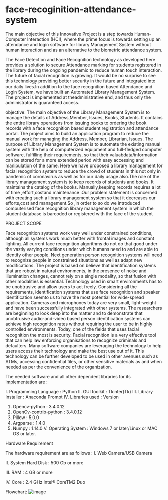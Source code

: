 # face-recoginition-attendance-system

The main objective of this Innovative Project is a step towards Human-Computer Interaction (HCI), where the prime focus is towards setting up an attendance and login software for library Management System without human interaction and as an alternative to the biometric attendance system.


The Face Detection and Face Recognition technology as developed here provides a solution to secure Attendance marking for students registered in the library during the ongoing pandemic to reduce human touch interaction. The future of facial recognition is growing. It would be no surprise to see this technology providing better security in the future and integrated into our daily lives.In addition to the face recognition based Attendance and Login System, we have built an Automated Library Management System. The project is implemented at theadministrative end, and thus only the administrator is guaranteed access.

objective:
The main objective of the Library Management System is to manage the details of Address,Member, Issues, Books, Students. It contains the entire library operations from issuing books to ordering the book records with a face recognition based student registration and attendance portal. The project aims to build an application program to reduce the manual work for managing the Address, Member, Librarian, Issues. The purpose of Library Management System is to automate the existing manual system with the help of computerized equipment and full-fledged computer software, fulfilling their requirements, so that their valuabdata/information can be stored for a more extended period with easy accessing and manipulation of the same. Here we have proposed a library management for facial recognition system to reduce the crowd of students in this not only in pandemic of coronavirus as well as for our daily usage also.The role of the library management system is to keep records of students and books. It maintains the catalog of the books. Manually,keeping records requires a lot of time ,effort,costand maintenance .Our problem statement is concerned with creating such a library management system so that it decreases our efforts,cost and management.So ,in order to so do we introduced computerised face recognition library management system in which the
student database is barcoded or registered with the face of the student 


PROJECT SCOPE

Face recognition systems work very well under constrained conditions, although all systems work much better with frontal images and constant lighting. All current face recognition algorithms do not do that good under the vastly varying conditions under which humans need to and are able to identify other people. Next generation person recognition systems will need to recognize people in constrained situations as well as adapt new modifications. The project is based on believe that identification systems that are robust in natural environments, in the presence of noise and illumination changes, cannot rely on a single modality, so that fusion with other modalities is essential. Technology used in smart environments has to be unobtrusive and allow users to act freely. Considering all the requirements, identification systems that use face recognition and speaker identification seemto us to have the most potential for wide-spread application. Cameras and microphones today are very small, light-weight and have been successfully
integrated with other systems. The researchers are beginning to look deep into the matter and to demonstrate that unobtrusive audio-and-video based person identification systems can achieve high recognition rates without requiring the user to be in highly controlled environments. Today, one of the fields that uses facial recognition the most is security. Facial recognition is a very effective tool that can help law enforcing organisations to recognize criminals and defaulters. Many software companies are leveraging the technology to help users access their technology and make the best use out of it. This technology can be further developed to be used in other avenues such as ATMs, accessing confidential files, or other sensitive materials as and when needed as per the convenience of the organization.



The needed software and all other dependent libraries for its implementation are :

I. Programming Language : Python
II. GUI toolkit : Tkinter(Tk)
III. Library Installer : Anaconda Prompt
IV. Libraries used : Version
1. Opencv-python : 3.4.0.12
2. OpenCv-contrib-python : 3.4.0.12
3. Pillow : 5.0.0
4. Argparse : 1.4.0
5. Numpy : 1.14.0
V. Operating System : Windows 7 or later/Linux or MAC OS or later.

 Hardware Requirement

The hardware requirement are as follows :
I. Web Camera/USB Camera

II. System Hard Disk : 500 Gb or more

III. RAM : 4 GB or more

IV. Core : 2.4 GHz Intel® CoreTM2 Duo



Flowchart:
![image](https://user-images.githubusercontent.com/51492488/126384235-1ea39580-d60e-4f2a-817b-97ccd285ae03.png)



